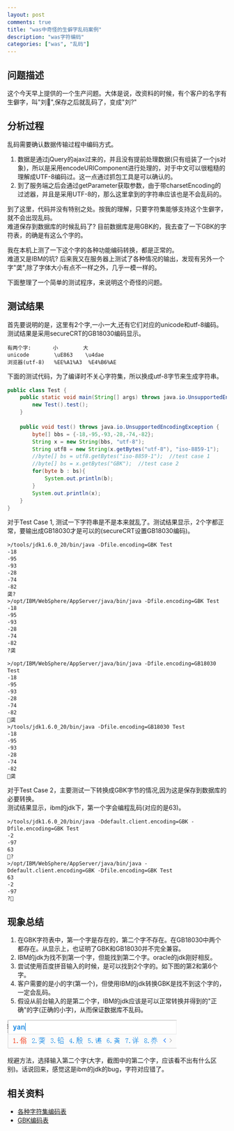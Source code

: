 ```yaml
---
layout: post
comments: true
title: "was中奇怪的生僻字乱码案例"
description: "was字符编码"
categories: ["was", "乱码"]
---
```


## 问题描述

这个今天早上提供的一个生产问题。大体是说，改资料的时候，有个客户的名字有生僻字，叫"刘",保存之后就乱码了，变成"刘?"

## 分析过程

乱码需要确认数据传输过程中编码方式。

1. 数据是通过jQuery的ajax过来的，并且没有提前处理数据(只有组装了一个js对象)，所以是采用encodeURIComponent进行处理的，对于中文可以很粗糙的理解成UTF-8编码过。这一点通过抓包工具是可以确认的。
2. 到了服务端之后会通过getParameter获取参数，由于带charsetEncoding的过滤器，并且是采用UTF-8的，那么这里拿到的字符串应该也是不会乱码的。

到了这里，代码并没有特别之处。按我的理解，只要字符集能够支持这个生僻字，就不会出现乱码。  
难道保存到数据库的时候乱码了? 目前数据库是用GBK的，我去查了一下GBK的字符表，的确是有这么个字的。

我在本机上测了一下这个字的各种功能编码转换，都是正常的。  
难道又是IBM的坑? 后来我又在服务器上测试了各种情况的输出，发现有另外一个字"䶮",除了字体大小有点不一样之外，几乎一模一样的。

下面整理了一个简单的测试程序，来说明这个奇怪的问题。

## 测试结果

首先要说明的是，这里有2个字,一小一大,还有它们对应的unicode和utf-8编码。  
测试结果是采用secureCRT的GB18030编码显示。

```text
有两个字:       小        大
unicode        \uE863    \u4dae
浏览器(utf-8)   %EE%A1%A3  %E4%B6%AE
```

下面的测试代码，为了编译时不关心字符集，所以换成utf-8字节来生成字符串。
```java
public class Test {
    public static void main(String[] args) throws java.io.UnsupportedEncodingException {
        new Test().test();
    }

    public void test() throws java.io.UnsupportedEncodingException {
        byte[] bbs = {-18,-95,-93,-28,-74,-82};
        String x = new String(bbs, "utf-8");
        String utf8 = new String(x.getBytes("utf-8"), "iso-8859-1");
        //byte[] bs = utf8.getBytes("iso-8859-1");  //test case 1
        //byte[] bs = x.getBytes("GBK");  //test case 2
        for(byte b : bs){
            System.out.println(b);
        }
        System.out.println(x);
    }
}
```

对于Test Case 1, 测试一下字符串是不是本来就乱了。测试结果显示，2个字都正常，要输出成GB18030才是可以的(secureCRT设置GB18030编码)。
```text
>/tools/jdk1.6.0_20/bin/java -Dfile.encoding=GBK Test
-18
-95
-93
-28
-74
-82
䶮?
>/opt/IBM/WebSphere/AppServer/java/bin/java -Dfile.encoding=GBK Test
-18
-95
-93
-28
-74
-82
?䶮
```

```text
>/opt/IBM/WebSphere/AppServer/java/bin/java -Dfile.encoding=GB18030 Test
-18
-95
-93
-28
-74
-82
䶮
>/tools/jdk1.6.0_20/bin/java -Dfile.encoding=GB18030 Test
-18
-95
-93
-28
-74
-82
䶮
```

对于Test Case 2，主要测试一下转换成GBK字节的情况,因为这是保存到数据库的必要转换。  
测试结果显示，ibm的jdk下，第一个字会编程乱码(对应的是63)。
```text
>/tools/jdk1.6.0_20/bin/java -Ddefault.client.encoding=GBK -Dfile.encoding=GBK Test
-2
-97
63
?
>/opt/IBM/WebSphere/AppServer/java/bin/java -Ddefault.client.encoding=GBK -Dfile.encoding=GBK Test
63
-2
-97
?
```

## 现象总结

1. 在GBK字符表中，第一个字是存在的，第二个字不存在。在GB18030中两个都存在。从显示上，也证明了GBK和GB18030并不完全兼容。
2. IBM的jdk为找不到第一个字，但能找到第二个字。oracle的jdk刚好相反。
3. 尝试使用百度拼音输入的时候，是可以找到2个字的。如下图的第2和第6个字。
4. 客户需要的是小的字(第一个)，但使用IBM的jdk转换GBK是找不到这个字的，一定会乱码。
5. 假设从前台输入的是第二个字，IBM的jdk应该是可以正常转换并得到的"正确"的字(正确的小字)，从而保证数据库不乱码。

![yan](/assets/images/2015/yan.png)

规避方法，选择输入第二个字(大字，截图中的第二个字，应该看不出有什么区别)。话说回来，感觉这是ibm的jdk的bug，字符对应错了。

## 相关资料

* [各种字符集编码表](https://github.com/willonboy/ChineseToPinYin)
* [GBK编码表](http://ff.163.com/newflyff/gbk-list/)
